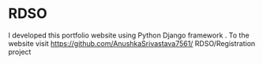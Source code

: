 # RDSO
I developed this portfolio website using Python Django framework . To the website visit https://github.com/AnushkaSrivastava7561/ RDSO/Registration project

